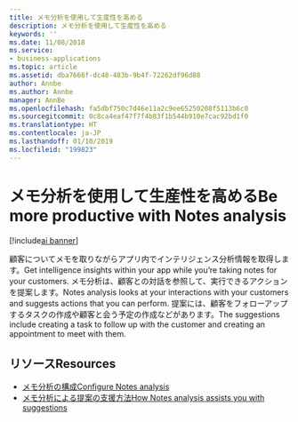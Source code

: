 ```yaml
---
title: メモ分析を使用して生産性を高める
description: メモ分析を使用して生産性を高める
keywords: ''
ms.date: 11/08/2018
ms.service:
- business-applications
ms.topic: article
ms.assetid: dba7666f-dc48-483b-9b4f-72262df96d88
author: Annbe
ms.author: Annbe
manager: AnnBe
ms.openlocfilehash: fa5dbf750c7d46e11a2c9ee65250208f5113b6c0
ms.sourcegitcommit: 0c8ca4eaf47f7f4b83f1b544b910e7cac92bd1f0
ms.translationtype: HT
ms.contentlocale: ja-JP
ms.lasthandoff: 01/10/2019
ms.locfileid: "199823"
---
```

# <a name="be-more-productive-with-notes-analysis"></a><span data-ttu-id="359f4-103">メモ分析を使用して生産性を高める</span><span class="sxs-lookup"><span data-stu-id="359f4-103">Be more productive with Notes analysis</span></span>

[!include[ai banner](../includes/ai.md)] 

<span data-ttu-id="359f4-104">顧客についてメモを取りながらアプリ内でインテリジェンス分析情報を取得します。</span><span class="sxs-lookup"><span data-stu-id="359f4-104">Get intelligence insights within your app while you’re taking notes for your customers.</span></span> <span data-ttu-id="359f4-105">メモ分析は、顧客との対話を参照して、実行できるアクションを提案します。</span><span class="sxs-lookup"><span data-stu-id="359f4-105">Notes analysis looks at your interactions with your customers and suggests actions that you can perform.</span></span> <span data-ttu-id="359f4-106">提案には、顧客をフォローアップするタスクの作成や顧客と会う予定の作成などがあります。</span><span class="sxs-lookup"><span data-stu-id="359f4-106">The suggestions include creating a task to follow up with the customer and creating an appointment to meet with them.</span></span>

## <a name="resources"></a><span data-ttu-id="359f4-107">リソース</span><span class="sxs-lookup"><span data-stu-id="359f4-107">Resources</span></span>

- [<span data-ttu-id="359f4-108">メモ分析の構成</span><span class="sxs-lookup"><span data-stu-id="359f4-108">Configure Notes analysis</span></span>](https://docs.microsoft.com/dynamics365/ai/sales/configure-enable-dynamics-365-ai-sales#configure-notes-analysis)
- [<span data-ttu-id="359f4-109">メモ分析による提案の支援方法</span><span class="sxs-lookup"><span data-stu-id="359f4-109">How Notes analysis assists you with suggestions</span></span>](https://docs.microsoft.com/dynamics365/ai/sales/notes-analysis)
